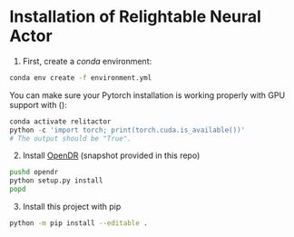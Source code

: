 # Installation of Relightable Neural Actor

1. First, create a _conda_ environment:
```sh
conda env create -f environment.yml
```

You can make sure your Pytorch installation is working properly with GPU support with ():
```python
conda activate relitactor
python -c 'import torch; print(torch.cuda.is_available())'
# The output should be "True".
```

2. Install [OpenDR](https://ps.is.mpg.de/code/opendr) (snapshot provided in this repo)
```sh
pushd opendr
python setup.py install
popd
```

3. Install this project with pip
```sh
python -m pip install --editable .
```
